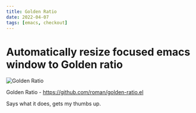 ```yaml
---
title: Golden Ratio
date: 2022-04-07
tags: [emacs, checkout]
---
```


# Automatically resize focused emacs window to Golden ratio #

![Golden Ratio](https://camo.githubusercontent.com/475a4debfc2ae85201baf6b5eceb47693bf6e76267572b9f4db5003bc3753cef/68747470733a2f2f7261772e6769746875622e636f6d2f726f6d616e2f676f6c64656e2d726174696f2e656c2f6173736574732f676f6c64656e5f726174696f5f656c2e676966)

Golden Ratio - <https://github.com/roman/golden-ratio.el>

Says what it does, gets my thumbs up.

